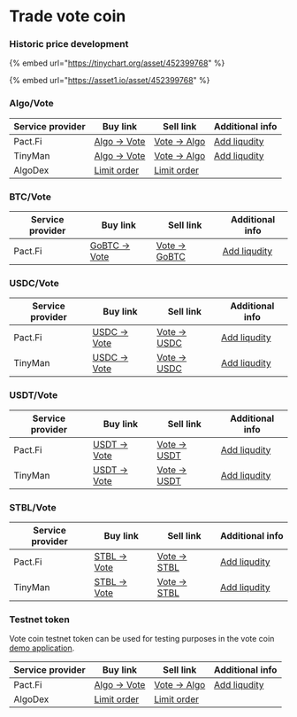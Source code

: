 # Trade vote coin

### Historic price development

{% embed url="https://tinychart.org/asset/452399768" %}

{% embed url="https://asset1.io/asset/452399768" %}

### Algo/Vote

| Service provider | Buy link                                                                         | Sell link                                                                        | Additional info                                                                             |
| ---------------- | -------------------------------------------------------------------------------- | -------------------------------------------------------------------------------- | ------------------------------------------------------------------------------------------- |
| Pact.Fi          | [Algo -> Vote](https://app.pact.fi/swap?pair=ALGO0/VOTE+COIN452399768\(1\))      | [Vote -> Algo](https://app.pact.fi/swap?pair=-ALGO0/VOTE+COIN452399768\(1\))     | [Add liqudity](https://app.pact.fi/add-liquidity/662102761)                                 |
| TinyMan          | [Algo -> Vote](https://app.tinyman.org/#/swap?asset\_in=0\&asset\_out=452399768) | [Vote -> Algo](https://app.tinyman.org/#/swap?asset\_in=452399768\&asset\_out=0) | [Add liqudity](https://app.tinyman.org/#/pool/add-liquidity?asset\_1=0\&asset\_2=452399768) |
| AlgoDex          | [Limit order](https://app.algodex.com/trade/452399768)                           | [Limit order](https://app.algodex.com/trade/452399768)                           |                                                                                             |

### BTC/Vote

| Service provider | Buy link                                                                              | Sell link                                                                              | Additional info                                             |
| ---------------- | ------------------------------------------------------------------------------------- | -------------------------------------------------------------------------------------- | ----------------------------------------------------------- |
| Pact.Fi          | [GoBTC -> Vote](https://app.pact.fi/swap?pair=GOBTC386192725/VOTE+COIN452399768\(1\)) | [Vote -> GoBTC](https://app.pact.fi/swap?pair=-GOBTC386192725/VOTE+COIN452399768\(1\)) | [Add liqudity](https://app.pact.fi/add-liquidity/727603109) |

### USDC/Vote

| Service provider | Buy link                                                                                | Sell link                                                                               | Additional info                                                                                    |
| ---------------- | --------------------------------------------------------------------------------------- | --------------------------------------------------------------------------------------- | -------------------------------------------------------------------------------------------------- |
| Pact.Fi          | [USDC -> Vote](https://app.pact.fi/swap?pair=USDC31566704/VOTE+COIN452399768\(1\))      | [Vote -> USDC](https://app.pact.fi/swap?pair=-USDC31566704/VOTE+COIN452399768\(1\))     | [Add liqudity](https://app.pact.fi/add-liquidity/662105634)                                        |
| TinyMan          | [USDC -> Vote](https://app.tinyman.org/#/swap?asset\_in=31566704\&asset\_out=452399768) | [Vote -> USDC](https://app.tinyman.org/#/swap?asset\_in=452399768\&asset\_out=31566704) | [Add liqudity](https://app.tinyman.org/#/pool/add-liquidity?asset\_1=31566704\&asset\_2=452399768) |

### USDT/Vote

| Service provider | Buy link                                                                                | Sell link                                                                                | Additional info                                                                                  |
| ---------------- | --------------------------------------------------------------------------------------- | ---------------------------------------------------------------------------------------- | ------------------------------------------------------------------------------------------------ |
| Pact.Fi          | [USDT -> Vote](https://app.pact.fi/swap?pair=TETHER+USDT312769/VOTE+COIN452399768\(1\)) | [Vote -> USDT](https://app.pact.fi/swap?pair=-TETHER+USDT312769/VOTE+COIN452399768\(1\)) | [Add liqudity](https://app.pact.fi/add-liquidity/662144539)                                      |
| TinyMan          | [USDT -> Vote](https://app.tinyman.org/#/swap?asset\_in=312769\&asset\_out=452399768)   | [Vote -> USDT](https://app.tinyman.org/#/swap?asset\_in=452399768\&asset\_out=312769)    | [Add liqudity](https://app.tinyman.org/#/pool/add-liquidity?asset\_1=312769\&asset\_2=452399768) |

### STBL/Vote

| Service provider | Buy link                                                                                 | Sell link                                                                                | Additional info                                                                                     |
| ---------------- | ---------------------------------------------------------------------------------------- | ---------------------------------------------------------------------------------------- | --------------------------------------------------------------------------------------------------- |
| Pact.Fi          | [STBL -> Vote](https://app.pact.fi/swap?pair=-VOTE+COIN452399768/STBL465865291\(1\))     | [Vote -> STBL](https://app.pact.fi/swap?pair=VOTE+COIN452399768/STBL465865291\(1\))      | [Add liqudity](https://app.pact.fi/add-liquidity/662165540)                                         |
| TinyMan          | [STBL -> Vote](https://app.tinyman.org/#/swap?asset\_in=465865291\&asset\_out=452399768) | [Vote -> STBL](https://app.tinyman.org/#/swap?asset\_in=452399768\&asset\_out=465865291) | [Add liqudity](https://app.tinyman.org/#/pool/add-liquidity?asset\_1=465865291\&asset\_2=452399768) |

### Testnet token

Vote coin testnet token can be used for testing purposes in the vote coin [demo application](https://demo.vote-coin.com).

| Service provider | Buy link                                                                       | Sell link                                                                       | Additional info                                                |
| ---------------- | ------------------------------------------------------------------------------ | ------------------------------------------------------------------------------- | -------------------------------------------------------------- |
| Pact.Fi          | [Algo -> Vote](https://testnet.pact.fi/swap?pair=ALGO0/VOTE+COIN48806985\(1\)) | [Vote -> Algo](https://testnet.pact.fi/swap?pair=-ALGO0/VOTE+COIN48806985\(1\)) | [Add liqudity](https://testnet.pact.fi/add-liquidity/88280437) |
| AlgoDex          | [Limit order](https://testnet.algodex.com/trade/48806985)                      | [Limit order](https://testnet.algodex.com/trade/48806985)                       |                                                                |

